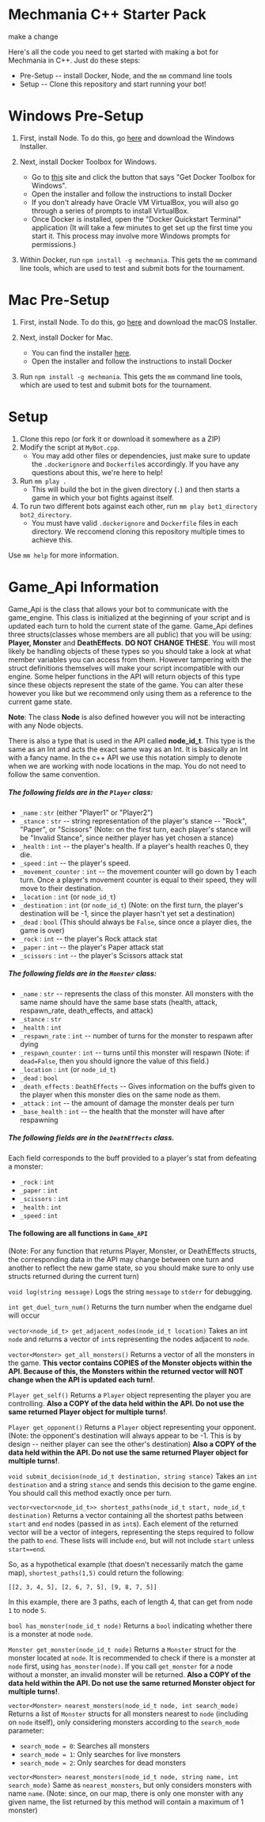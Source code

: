 # Mechmania C++ Starter Pack

make a change

Here's all the code you need to get started with making a bot for Mechmania in C++. Just do these steps:

* Pre-Setup -- install Docker, Node, and the `mm` command line tools
* Setup -- Clone this repository and start running your bot!

# Windows Pre-Setup

1. First, install Node. To do this, go [here](https://nodejs.org/en/download/) and download the Windows Installer.

2. Next, install Docker Toolbox for Windows.
   * Go to [this](https://docs.docker.com/toolbox/toolbox_install_windows/) site and click the button that says "Get Docker Toolbox for Windows".
   * Open the installer and follow the instructions to install Docker
   * If you don't already have Oracle VM VirtualBox, you will also go through a series of prompts to install VirtualBox.
   * Once Docker is installed, open the "Docker Quickstart Terminal" application (It will take a few minutes to get set up the first time you start it.  This process may involve more Windows prompts for permissions.)
3. Within Docker, run `npm install -g mechmania`.  This gets the `mm` command line tools, which are used to test and submit bots for the tournament.

# Mac Pre-Setup

1. First, install Node. To do this, go [here](https://nodejs.org/en/download/) and download the macOS Installer.

2. Next, install Docker for Mac.
   * You can find the installer [here](https://store.docker.com/editions/community/docker-ce-desktop-mac).
   * Open the installer and follow the instructions to install Docker

3. Run `npm install -g mechmania`.  This gets the `mm` command line tools, which are used to test and submit bots for the tournament.

# Setup

1. Clone this repo (or fork it or download it somewhere as a ZIP)
2. Modify the script at `MyBot.cpp`.
    * You may add other files or dependencies, just make sure to update the `.dockerignore` and `Dockerfile`s accordingly. If you have any questions about this, we're here to help!
3. Run `mm play .`
    * This will build the bot in the given directory (`.`) and then starts a game in which your bot fights against itself.
4. To run two different bots against each other, run `mm play bot1_directory bot2_directory`.
    * You must have valid `.dockerignore` and `Dockerfile` files in each directory.  We reccomend cloning this repository multiple times to achieve this.


Use `mm help` for more information.

# Game_Api Information

Game_Api is the class that allows your bot to communicate with the game_engine. This class is initialized at the beginning of your script and is updated each turn to hold the current state of the game. 
Game_Api defines three structs(classes whose members are all public) that you will be using: **Player, Monster** and **DeathEffects**. **DO NOT CHANGE THESE**. You will most likely be handling objects of these types so you should take a look at what member variables you can access from them. However tampering with the struct definitions themselves will make your script incompatible with our engine. Some helper functions in the API will return objects of this type since these objects represent the state of the game. You can alter these however you like but we recommend only using them as a reference to the current game state. 

**Note**: The class **Node** is also defined however you will not be interacting with any Node objects.

There is also a type that is used in the API called **node_id_t**. This type is the same as an Int and acts the exact same way as an Int. It is basically an Int with a fancy name. In the c++ API we use this notation simply to denote when we are working with node locations in the map. You do not need to follow the same convention. 

##### The following fields are in the `Player` class:
- `_name` : `str` (either "Player1" or "Player2")
- `_stance` : `str` -- string representation of the player's stance -- "Rock", "Paper", or "Scissors" (Note: on the first turn, each player's stance will be "Invalid Stance", since neither player has yet chosen a stance)
- `_health` : `int` -- the player's health.  If a player's health reaches 0, they die.
- `_speed` : `int` -- the player's speed.
- `_movement_counter` : `int` -- the movement counter will go down by 1 each turn.  Once a player's movement counter is equal to their speed, they will move to their destination.
- `_location` : `int` (or `node_id_t`)
- `_destination` : `int` (or `node_id_t`) (Note: on the first turn, the player's destination will be -1, since the player hasn't yet set a destination)
- `_dead` : `bool` (This should always be `False`, since once a player dies, the game is over)
- `_rock` : `int` -- the player's Rock attack stat
- `_paper` : `int` -- the player's Paper attack stat
- `_scissors` : `int` -- the player's Scissors attack stat

##### The following fields are in the `Monster` class:
- `_name` : `str` -- represents the class of this monster.  All monsters with the same name should have the same base stats (health, attack, respawn_rate, death_effects, and attack)
- `_stance` : `str`
- `_health` : `int`
- `_respawn_rate` : `int` -- number of turns for the monster to respawn after dying
- `_respawn_counter` : `int` -- turns until this monster will respawn (Note: if `dead=False`, then you should ignore the value of this field.)
- `_location` : `int` (or `node_id_t`)
- `_dead` : `bool`
- `_death_effects` : `DeathEffects` -- Gives information on the buffs given to the player when this monster dies on the same node as them.
- `_attack` : `int` -- the amount of damage the monster deals per turn
- `_base_health` : `int` -- the health that the monster will have after respawning

##### The following fields are in the `DeathEffects` class.
Each field corresponds to the buff provided to a player's stat from defeating a monster:
- `_rock` : `int`
- `_paper` : `int`
- `_scissors` : `int`
- `_health` : `int`
- `_speed` : `int`

#### The following are all functions in `Game_API`
(Note: For any function that returns Player, Monster, or DeathEffects structs, the corresponding data in the API may change between one turn and another to reflect the new game state, so you should make sure to only use structs returned during the current turn)

`void log(string message)`
Logs the string `message` to `stderr` for debugging.

`int get_duel_turn_num()`
Returns the turn number when the endgame duel will occur

`vector<node_id_t> get_adjacent_nodes(node_id_t location)`
Takes an int `node` and returns a vector of `int`s representing the nodes adjacent to `node`.

`vector<Monster> get_all_monsters()`
Returns a vector of all the monsters in the game. **This vector contains COPIES of the Monster objects within the API. Because of this, the Monsters within the returned vector will NOT change when the API is updated each turn!**. 

`Player get_self()`
Returns a `Player` object representing the player you are controlling. **Also a COPY of the data held within the API. Do not use the same returned Player object for multiple turns!**.

`Player get_opponent()`
Returns a `Player` object representing your opponent. (Note: the opponent's destination will always appear to be -1.  This is by design -- neither player can see the other's destination) **Also a COPY of the data held within the API. Do not use the same returned Player object for multiple turns!**.

`void submit_decision(node_id_t destination, string stance)`
Takes an `int` `destination` and a string `stance` and sends this decision to the game engine.  You should call this method exactly once per turn.

`vector<vector<node_id_t>> shortest_paths(node_id_t start, node_id_t destination)`
Returns a vector containing all the shortest paths between `start` and `end` nodes (passed in as `int`s).
Each element of the returned vector will be a vector of integers, representing the steps required to follow the path to `end`.  These lists will include `end`, but will not include `start` unless `start==end`.

So, as a hypothetical example (that doesn't necessarily match the game map), `shortest_paths(1,5)` could return the following:
```
[[2, 3, 4, 5], [2, 6, 7, 5], [9, 8, 7, 5]]
```
In this example, there are 3 paths, each of length 4, that can get from node `1` to node `5`.

`bool has_monster(node_id_t node)`
Returns a `bool` indicating whether there is a monster at node `node`.

`Monster get_monster(node_id_t node)`
Returns a `Monster` struct for the monster located at `node`.  It is recommended to check if there is a monster at `node` first, using `has_monster(node)`.  If you call `get_monster` for a node without a monster, an invalid monster will be returned.
**Also a COPY of the data held within the API. Do not use the same returned Monster object for multiple turns!**.

`vector<Monster> nearest_monsters(node_id_t node, int search_mode)`
Returns a list of `Monster` structs for all monsters nearest to `node` (including on `node` itself), only considering monsters according to the `search_mode` parameter:
- `search_mode = 0`: Searches all monsters
- `search_mode = 1`: Only searches for live monsters
- `search_mode = 2`: Only searches for dead monsters

`vector<Monster> nearest_monsters(node_id_t node, string name, int search_mode)`
Same as `nearest_monsters`, but only considers monsters with name `name`. 
(Note: since, on our map, there is only one monster with any given name, the list returned by this method will contain a maximum of 1 monster)
